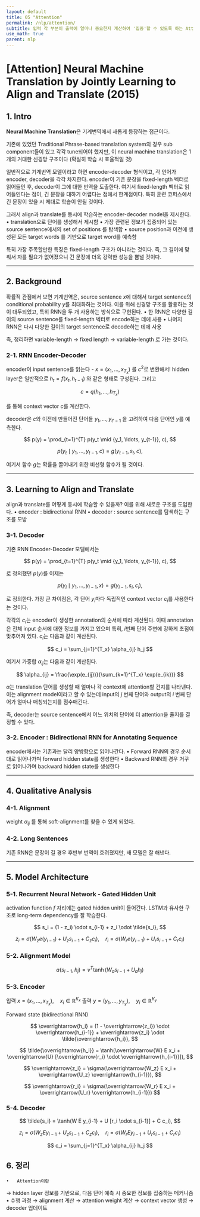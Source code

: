 ```yaml
---
layout: default
title: 05 "Attention"
permalink: /nlp/attention/
subtitle: 입력 각 부분이 출력에 얼마나 중요한지 계산하여 '집중'할 수 있도록 하는 Attention
use_math: true
parent: nlp
---
```

# [Attention] Neural Machine Translation by Jointly Learning to Align and Translate (2015)

## 1. Intro

**Neural Machine Translation**은 기계번역에서 새롭게 등장하는 접근이다.

기존에 있었던 Traditional Phrase-based translation system의 경우 sub component들이 있고 각각 tune되어야 했지만, 이 neural machine translation은 1개의 거대한 신경망 구조이다 (확실히 학습 시 효율적일 것)

일반적으로 기계번역 모델이라고 하면 encoder-decoder 형식이고, 각 언어가 encoder, decoder을 각각 차지한다. encoder이 기존 문장을 fixed-length 벡터로 읽어들인 후, decoder이 그에 대한 번역을 도출한다. 여기서 fixed-length 벡터로 읽어들인다는 점이, 긴 문장을 대하기 어렵다는 점에서 한계점이다. 특히 훈련 코퍼스에서 긴 문장이 있을 시 제대로 학습이 안될 것이다.

그래서 align과 translate를 동시에 학습하는 encoder-decoder model을 제시한다.
	•	translation으로 단어를 생성해서 제시함
	•	가장 관련된 정보가 집중되어 있는 source sentence에서의 set of positions 를 탐색함
	•	source position과 이전에 생성된 모든 target words 를 기반으로 target word를 예측함

특히 가장 주목할만한 특징은 fixed-length 구조가 아니라는 것이다. 즉, 그 길이에 맞춰서 자를 필요가 없어졌으니 긴 문장에 더욱 강력한 성능을 뽐낼 것이다.

---

## 2. Background

확률적 관점에서 보면 기계번역은, source sentence $x$에 대해서 target sentence의 conditional probability $y$를 최대화하는 것이다. 이를 위해 신경망 구조를 활용하는 것이 대두되었고, 특히 RNN을 두 개 사용하는 방식으로 구현된다.
	•	한 RNN은 다양한 길이의 source sentence를 fixed-length 벡터로 encode하는 데에 사용
	•	나머지 RNN은 다시 다양한 길이의 target sentence로 decode하는 데에 사용

즉, 정리하면 variable-length → fixed length → variable-length 로 가는 것이다.

### 2-1. RNN Encoder-Decoder

encoder이 input sentence를 읽는다 - $x = (x_1, \ldots, x_{T_x})$ 를 $c^2$로 변환해서! hidden layer은 일반적으로 $h_t = f(x_t, h_{t-1})$ 와 같은 형태로 구성된다. 그리고

$$
c = q({h_1, \ldots, h_{T_x}})
$$

를 통해 context vector $c$를 계산한다.

decoder은 $c$와 이전에 만들어진 단어들 ${y_1, \ldots, y_{t’-1}}$ 을 고려하여 다음 단어인 $y$를 예측한다.

$$
p(y) = \prod_{t=1}^{T} p(y_t \mid {y_1, \ldots, y_{t-1}}, c),
$$

$$
p(y_t \mid {y_1, \ldots, y_{t-1}}, c) = g(y_{t-1}, s_t, c),
$$

여기서 함수 $g$는 확률을 끌어내기 위한 비선형 함수가 될 것이다.

---

## 3. Learning to Align and Translate

align과 translate를 어떻게 동시에 학습할 수 있을까? 이를 위해 새로운 구조를 도입한다.
	•	encoder : bidirectional RNN
	•	decoder : source sentence를 탐색하는 구조를 모방


### 3-1. Decoder

기존 RNN Encoder-Decoder 모델에서는

$$
p(y) = \prod_{t=1}^{T} p(y_t \mid {y_1, \ldots, y_{t-1}}, c),
$$

로 정의했던 $p(y)$를 이제는

$$
p(y_i \mid y_1, \ldots, y_{i-1}, x) = g(y_{i-1}, s_i, c_i),
$$

로 정의한다. 가장 큰 차이점은, 각 단어 $y_i$마다 독립적인 context vector $c_i$를 사용한다는 것이다.

각각의 $c_i$는 encoder이 생성한 annotation의 순서에 따라 계산된다. 이때 annotation은 전체 input 순서에 대한 정보를 가지고 있으며 특히, $i$번째 단어 주변에 강하게 초점이 맞추어져 있다. $c_i$는 다음과 같이 계산된다.

$$
c_i = \sum_{j=1}^{T_x} \alpha_{ij} h_j
$$

여기서 가중합 $\alpha_{ij}$는 다음과 같이 계산된다.

$$
\alpha_{ij} = \frac{\exp(e_{ij})}{\sum_{k=1}^{T_x} \exp(e_{ik})}
$$

$\alpha$는 translation 단어를 생성할 때 얼마나 각 context에 attention할 건지를 나타낸다. 이는 alignment model이라고 할 수 있는데 input의 $j$ 번째 단어와 output의 $i$ 번째 단어가 얼마나 매칭되는지를 점수매긴다.

즉, decoder는 source sentence에서 어느 위치의 단어에 더 attention을 줄지를 결정할 수 있다.


### 3-2. Encoder : Bidirectional RNN for Annotating Sequence

encoder에서는 기존과는 달리 양방향으로 읽어나간다.
	•	Forward RNN의 경우 순서대로 읽어나가며 forward hidden state를 생성한다
	•	Backward RNN의 경우 거꾸로 읽어나가며 backward hidden state를 생성한다

---

## 4. Qualitative Analysis

### 4-1. Alignment

weight $\alpha_{ij}$ 를 통해 soft-alignment를 찾을 수 있게 되었다.


### 4-2. Long Sentences

기존 RNN은 문장이 길 경우 후반부 번역이 흐려졌지만, 새 모델은 잘 해낸다.

---

## 5. Model Architecture

### 5-1. Recurrent Neural Network - Gated Hidden Unit

activation function $f$ 자리에는 gated hidden unit이 들어간다. LSTM과 유사한 구조로 long-term dependency를 잘 학습한다.

$$
s_i = (1 - z_i) \odot s_{i-1} + z_i \odot \tilde{s_i},
$$

$$
z_i = \sigma(W_z e(y_{i-1}) + U_z s_{i-1} + C_z c_i), \quad
r_i = \sigma(W_r e(y_{i-1}) + U_r s_{i-1} + C_r c_i)
$$


### 5-2. Alignment Model

$$
a(s_{i-1}, h_j) = v^T \tanh(W_a s_{i-1} + U_a h_j)
$$


### 5-3. Encoder

입력 $x = (x_1, \ldots, x_{T_x}), \quad x_i \in \mathbb{R}^{K_x}$
출력 $y = (y_1, \ldots, y_{T_y}), \quad y_i \in \mathbb{R}^{K_y}$

Forward state (bidirectional RNN)

$$
\overrightarrow{h_i} = (1 - \overrightarrow{z_i}) \odot \overrightarrow{h_{i-1}} + \overrightarrow{z_i} \odot \tilde{\overrightarrow{h_i}},
$$

$$
\tilde{\overrightarrow{h_i}} = \tanh(\overrightarrow{W} E x_i + \overrightarrow{U} [\overrightarrow{r_i} \odot \overrightarrow{h_{i-1}}]),
$$

$$
\overrightarrow{z_i} = \sigma(\overrightarrow{W_z} E x_i + \overrightarrow{U_z} \overrightarrow{h_{i-1}}),
$$

$$
\overrightarrow{r_i} = \sigma(\overrightarrow{W_r} E x_i + \overrightarrow{U_r} \overrightarrow{h_{i-1}})
$$

### 5-4. Decoder

$$
\tilde{s_i} = \tanh(W E y_{i-1} + U [r_i \odot s_{i-1}] + C c_i),
$$

$$
z_i = \sigma(W_z E y_{i-1} + U_z s_{i-1} + C_z c_i),
\quad
r_i = \sigma(W_r E y_{i-1} + U_r s_{i-1} + C_r c_i)
$$

$$
c_i = \sum_{j=1}^{T_x} \alpha_{ij} h_j
$$


## 6. 정리

<div class="callout">

	•	Attention이란
→ hidden layer 정보를 기반으로, 다음 단어 예측 시 중요한 정보를 집중하는 메커니즘
	•	수행 과정
→ alignment 계산 → attention weight 계산 → context vector 생성 → decoder 업데이트

</div>